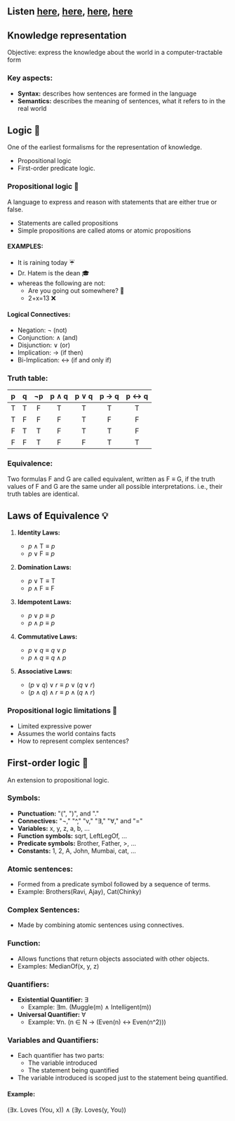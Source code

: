 ## Listen [here](https://youtu.be/dz3YnLhIMqg), [here](https://youtu.be/lmGvrDzEzes), [here](https://youtu.be/TDajfY9PCtA), [here](https://youtu.be/OrhrCYfTISU)
## Knowledge representation
Objective: express the knowledge about the world in a computer-tractable form

### Key aspects:
- **Syntax:** describes how sentences are formed in the language
- **Semantics:** describes the meaning of sentences, what it refers to in the real world

## Logic 🎩
One of the earliest formalisms for the representation of knowledge.
- Propositional logic
- First-order predicate logic.

### Propositional logic 🤔
A language to express and reason with statements that are either true or false.
- Statements are called propositions
- Simple propositions are called atoms or atomic propositions

#### EXAMPLES:
- It is raining today ☔
- Dr. Hatem is the dean 🎓
- whereas the following are not:
  - Are you going out somewhere? 🤔
  - 2+x=13 ❌

#### Logical Connectives:
- Negation: ¬ (not) 
- Conjunction: ∧ (and)
- Disjunction: ∨ (or)
- Implication: → (if then)
- Bi-Implication: ↔ (if and only if)

### Truth table:
|  p  |  q  | ¬p  | p ∧ q | p ∨ q | p → q | p ↔ q |
| :-: | :-: | :-: | :---: | :---: | :---: | :---: |
|  T  |  T  |  F  |   T   |   T   |   T   |   T   |
|  T  |  F  |  F  |   F   |   T   |   F   |   F   |
|  F  |  T  |  T  |   F   |   T   |   T   |   F   |
|  F  |  F  |  T  |   F   |   F   |   T   |   T   |

### Equivalence:
Two formulas F and G are called equivalent, written as F ≡ G,
if the truth values of F and G are the same under all possible interpretations.
i.e., their truth tables are identical.

## Laws of Equivalence 💡
1. **Identity Laws:**
   - $p \land \text{T} \equiv p$
   - $p \lor \text{F} \equiv p$

2. **Domination Laws:**
   - $p \lor \text{T} \equiv \text{T}$
   - $p \land \text{F} \equiv \text{F}$

3. **Idempotent Laws:**
   - $p \lor p \equiv p$
   - $p \land p \equiv p$

4. **Commutative Laws:**
   - $p \lor q \equiv q \lor p$
   - $p \land q \equiv q \land p$

5. **Associative Laws:**
   - $(p \lor q) \lor r \equiv p \lor (q \lor r)$
   - $(p \land q) \land r \equiv p \land (q \land r)$

### Propositional logic limitations 🚫
- Limited expressive power
- Assumes the world contains facts
- How to represent complex sentences?

## First-order logic 🚀
An extension to propositional logic.

### Symbols:
- **Punctuation:** "(", ")", and "."
- **Connectives:** "¬," "^," "v," "∃," "∀," and "="
- **Variables:** x, y, z, a, b, ...
- **Function symbols:** sqrt, LeftLegOf, ...
- **Predicate symbols:** Brother, Father, >, ...
- **Constants:** 1, 2, A, John, Mumbai, cat, ...

### Atomic sentences:
- Formed from a predicate symbol followed by a sequence of terms.
- Example: Brothers(Ravi, Ajay), Cat(Chinky)

### Complex Sentences:
- Made by combining atomic sentences using connectives.

### Function:
- Allows functions that return objects associated with other objects.
- Examples: MedianOf(x, y, z)

### Quantifiers:
- **Existential Quantifier:** ∃
  - Example: ∃m. (Muggle(m) ∧ Intelligent(m))
- **Universal Quantifier:** ∀
  - Example: ∀n. (n ∈ N → (Even(n) ↔ Even(n^2)))

### Variables and Quantifiers:
- Each quantifier has two parts:
  - The variable introduced
  - The statement being quantified
- The variable introduced is scoped just to the statement being quantified.

#### Example:
(∃x. Loves (You, x)) ∧ (∃y. Loves(y, You))
